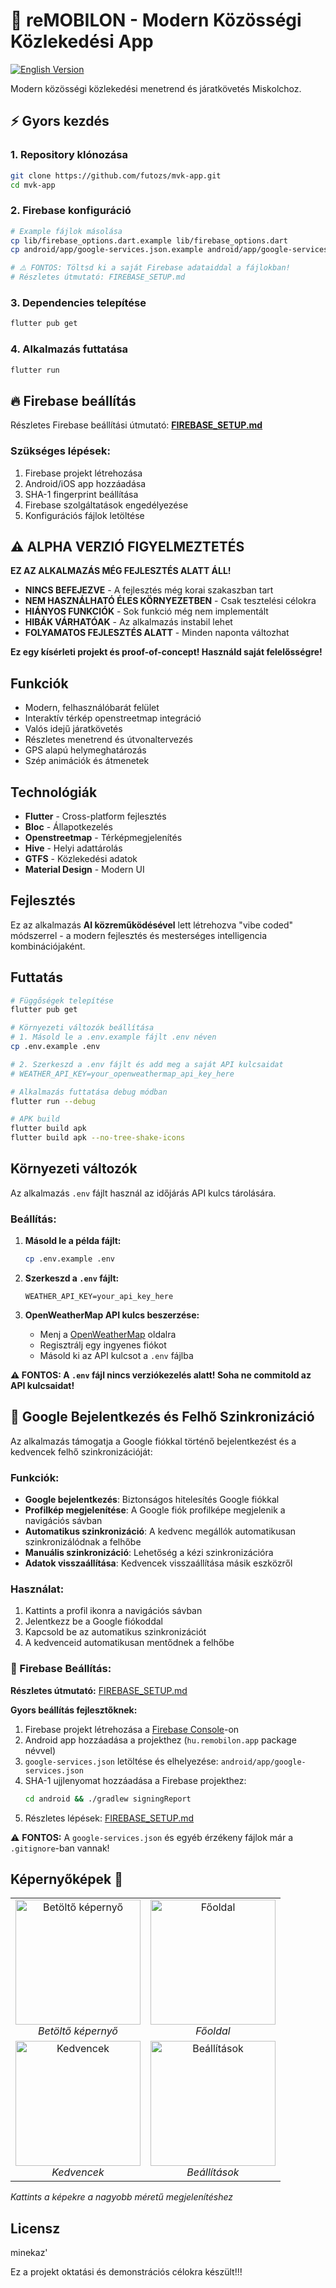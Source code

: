# 🚌 reMOBILON - Modern Közösségi Közlekedési App

[![English Version](https://img.shields.io/badge/📖_English_Version-blue?style=for-the-badge&logo=readme&logoColor=white)](README_EN.md)

Modern közösségi közlekedési menetrend és járatkövetés Miskolchoz.

## ⚡ Gyors kezdés

### 1. Repository klónozása
```bash
git clone https://github.com/futozs/mvk-app.git
cd mvk-app
```

### 2. Firebase konfiguráció
```bash
# Example fájlok másolása
cp lib/firebase_options.dart.example lib/firebase_options.dart
cp android/app/google-services.json.example android/app/google-services.json

# ⚠️ FONTOS: Töltsd ki a saját Firebase adataiddal a fájlokban!
# Részletes útmutató: FIREBASE_SETUP.md
```

### 3. Dependencies telepítése
```bash
flutter pub get
```

### 4. Alkalmazás futtatása
```bash
flutter run
```

## 🔥 Firebase beállítás

Részletes Firebase beállítási útmutató: **[FIREBASE_SETUP.md](FIREBASE_SETUP.md)**

### Szükséges lépések:
1. Firebase projekt létrehozása
2. Android/iOS app hozzáadása
3. SHA-1 fingerprint beállítása
4. Firebase szolgáltatások engedélyezése
5. Konfigurációs fájlok letöltése

## ⚠️ ALPHA VERZIÓ FIGYELMEZTETÉS

**EZ AZ ALKALMAZÁS MÉG FEJLESZTÉS ALATT ÁLL!**

- **NINCS BEFEJEZVE** - A fejlesztés még korai szakaszban tart
- **NEM HASZNÁLHATÓ ÉLES KÖRNYEZETBEN** - Csak tesztelési célokra
- **HIÁNYOS FUNKCIÓK** - Sok funkció még nem implementált
- **HIBÁK VÁRHATÓAK** - Az alkalmazás instabil lehet
- **FOLYAMATOS FEJLESZTÉS ALATT** - Minden naponta változhat

**Ez egy kísérleti projekt és proof-of-concept! Használd saját felelősségre!**

## Funkciók

- Modern, felhasználóbarát felület
- Interaktív térkép openstreetmap integráció
- Valós idejű járatkövetés
- Részletes menetrend és útvonaltervezés
- GPS alapú helymeghatározás
- Szép animációk és átmenetek

## Technológiák

- **Flutter** - Cross-platform fejlesztés
- **Bloc** - Állapotkezelés
- **Openstreetmap** - Térképmegjelenítés
- **Hive** - Helyi adattárolás
- **GTFS** - Közlekedési adatok
- **Material Design** - Modern UI

## Fejlesztés

Ez az alkalmazás **AI közreműködésével** lett létrehozva "vibe coded" módszerrel - a modern fejlesztés és mesterséges intelligencia kombinációjaként.

## Futtatás

```bash
# Függőségek telepítése
flutter pub get

# Környezeti változók beállítása
# 1. Másold le a .env.example fájlt .env néven
cp .env.example .env

# 2. Szerkeszd a .env fájlt és add meg a saját API kulcsaidat
# WEATHER_API_KEY=your_openweathermap_api_key_here

# Alkalmazás futtatása debug módban
flutter run --debug

# APK build
flutter build apk
flutter build apk --no-tree-shake-icons
```

## Környezeti változók

Az alkalmazás `.env` fájlt használ az időjárás API kulcs tárolására. 

### Beállítás:

1. **Másold le a példa fájlt:**
   ```bash
   cp .env.example .env
   ```

2. **Szerkeszd a `.env` fájlt:**
   ```env
   WEATHER_API_KEY=your_api_key_here
   ```

3. **OpenWeatherMap API kulcs beszerzése:**
   - Menj a [OpenWeatherMap](https://openweathermap.org/api) oldalra
   - Regisztrálj egy ingyenes fiókot
   - Másold ki az API kulcsot a `.env` fájlba

**⚠️ FONTOS: A `.env` fájl nincs verziókezelés alatt! Soha ne commitold az API kulcsaidat!**

## 🔐 Google Bejelentkezés és Felhő Szinkronizáció

Az alkalmazás támogatja a Google fiókkal történő bejelentkezést és a kedvencek felhő szinkronizációját:

### Funkciók:
- **Google bejelentkezés**: Biztonságos hitelesítés Google fiókkal
- **Profilkép megjelenítése**: A Google fiók profilképe megjelenik a navigációs sávban
- **Automatikus szinkronizáció**: A kedvenc megállók automatikusan szinkronizálódnak a felhőbe
- **Manuális szinkronizáció**: Lehetőség a kézi szinkronizációra
- **Adatok visszaállítása**: Kedvencek visszaállítása másik eszközről

### Használat:
1. Kattints a profil ikonra a navigációs sávban
2. Jelentkezz be a Google fiókoddal
3. Kapcsold be az automatikus szinkronizációt
4. A kedvenceid automatikusan mentődnek a felhőbe

### 🔧 Firebase Beállítás:
**Részletes útmutató:** [FIREBASE_SETUP.md](FIREBASE_SETUP.md)

**Gyors beállítás fejlesztőknek:**
1. Firebase projekt létrehozása a [Firebase Console](https://console.firebase.google.com/)-on
2. Android app hozzáadása a projekthez (`hu.remobilon.app` package névvel)
3. `google-services.json` letöltése és elhelyezése: `android/app/google-services.json`
4. SHA-1 ujjlenyomat hozzáadása a Firebase projekthez:
   ```bash
   cd android && ./gradlew signingReport
   ```
5. Részletes lépések: [FIREBASE_SETUP.md](FIREBASE_SETUP.md)

⚠️ **FONTOS:** A `google-services.json` és egyéb érzékeny fájlok már a `.gitignore`-ban vannak!

## Képernyőképek 📱

<div align="center">
  <table>
    <tr>
      <td align="center">
        <a href="https://cdn.futozsombor.hu/u/BIfWO9.jpg">
          <img src="https://cdn.futozsombor.hu/u/BIfWO9.jpg" width="200" alt="Betöltő képernyő">
        </a>
        <br>
        <em>Betöltő képernyő</em>
      </td>
      <td align="center">
        <a href="https://cdn.futozsombor.hu/u/jl4COt.jpg">
          <img src="https://cdn.futozsombor.hu/u/jl4COt.jpg" width="200" alt="Főoldal">
        </a>
        <br>
        <em>Főoldal</em>
      </td>
    </tr>
    <tr>
      <td align="center">
        <a href="https://cdn.futozsombor.hu/u/qbYJYl.jpg">
          <img src="https://cdn.futozsombor.hu/u/qbYJYl.jpg" width="200" alt="Kedvencek">
        </a>
        <br>
        <em>Kedvencek</em>
      </td>
      <td align="center">
        <a href="https://cdn.futozsombor.hu/u/kgmEVD.jpg">
          <img src="https://cdn.futozsombor.hu/u/kgmEVD.jpg" width="200" alt="Beállítások">
        </a>
        <br>
        <em>Beállítások</em>
      </td>
    </tr>
  </table>
</div>

*Kattints a képekre a nagyobb méretű megjelenítéshez*

## Licensz
minekaz'

Ez a projekt oktatási és demonstrációs célokra készült!!!
